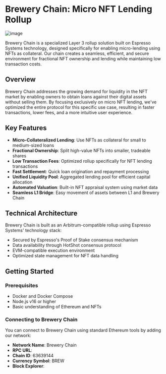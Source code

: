 # Brewery Chain: Micro NFT Lending Rollup

![image](https://github.com/user-attachments/assets/e935b156-6c86-4735-b367-f111772a4037)

Brewery Chain is a specialized Layer 3 rollup solution built on Espresso Systems technology, designed specifically for enabling micro-lending using NFTs as collateral. Our chain creates a seamless, efficient, and secure environment for fractional NFT ownership and lending while maintaining low transaction costs.

## Overview

Brewery Chain addresses the growing demand for liquidity in the NFT market by enabling owners to obtain loans against their digital assets without selling them. By focusing exclusively on micro NFT lending, we've optimized the entire protocol for this specific use case, resulting in faster transactions, lower fees, and a more intuitive user experience.

## Key Features

- **Micro-Collateralized Lending**: Use NFTs as collateral for small to medium-sized loans
- **Fractional Ownership**: Split high-value NFTs into smaller, tradeable shares
- **Low Transaction Fees**: Optimized rollup specifically for NFT lending transactions
- **Fast Settlement**: Quick loan origination and repayment processing
- **Unified Liquidity Pool**: Aggregated lending pool for efficient capital allocation
- **Automated Valuation**: Built-in NFT appraisal system using market data
- **Seamless L1 Bridge**: Easy movement of assets between L1 and Brewery Chain

## Technical Architecture

Brewery Chain is built as an Arbitrum-compatible rollup using Espresso Systems' technology stack:

- Secured by Espresso's Proof of Stake consensus mechanism
- Data availability through HotShot consensus protocol
- EVM-compatible execution environment
- Optimized state management for NFT data handling

## Getting Started

### Prerequisites

- Docker and Docker Compose
- Node.js v16 or higher
- Basic understanding of Ethereum and NFTs


### Connecting to Brewery Chain

You can connect to Brewery Chain using standard Ethereum tools by adding our network:

- **Network Name**: Brewery Chain
- **RPC URL**: 
- **Chain ID**: 63639144
- **Currency Symbol**: BREW
- **Block Explorer**: 

